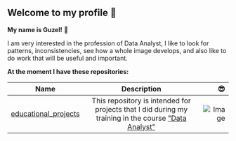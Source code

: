 ## Welcome to my profile 🤗

**My name is Guzel!** 👋

I am very interested in the profession of Data Analyst, I like to look for patterns, inconsistencies,
see how a whole image develops, and also like to do work that will be useful and important.

**Аt the moment I have these repositories:**

| Name        | Description           | 😎 |
| ------------- |:-------------:| -----:|
| [educational_projects](https://github.com/guzel-miftakhova/educational_projects) | This repository is intended for projects that I did during my training in the course ["Data Analyst"](https://practicum.yandex.ru/data-analyst/) | ![Image](https://media-i.on1.click/0x0/commons/thumb/2/20/Width_1600.png/200px-Width_1600.png) |
